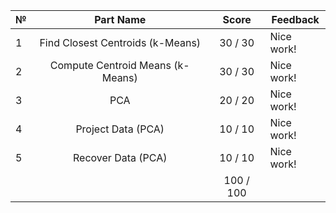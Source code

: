 № | Part Name | Score | Feedback 
--- |:---:|:---:| --- | 
1 | Find Closest Centroids (k-Means)  |  30 /  30 | Nice work! 
2 | Compute Centroid Means (k-Means)  |  30 /  30 | Nice work! 
3 | PCA |  20 /  20 | Nice work! 
4 | Project Data (PCA)  |  10 /  10 | Nice work! 
5 | Recover Data (PCA)  | 10 / 10 | Nice work! 
 | |  | 100 / 100 | 
